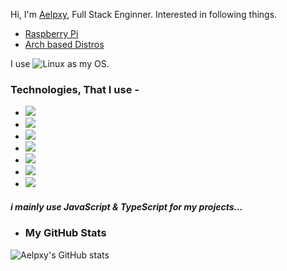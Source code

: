 Hi,
I'm
<a href="https://twitter.com/aelpxy">Aelpxy</a>, Full Stack Enginner.
Interested in following things.
<ul>
<li><a href="https://raspberrypi.org">Raspberry Pi</a></li>
<li><a href="https://archlinux.org/">Arch based Distros</a></li>
</ul>

I use ![Linux](https://img.shields.io/badge/Manjaro-black?style=for-the-badge&logo=manjaro) as my OS.

### Technologies, That I use -

- ![](https://img.shields.io/badge/React-black?style=for-the-badge&logo=react)
- ![](https://img.shields.io/badge/Vue-black?style=for-the-badge&logo=vue.js)
- ![](https://img.shields.io/badge/Svelte-black?style=for-the-badge&logo=svelte)
- ![](https://img.shields.io/badge/Express-black?style=for-the-badge&logo=express)
- ![](https://img.shields.io/badge/Fastify-black?style=for-the-badge&logo=Fastify)
- ![](https://img.shields.io/badge/MongoDB-black?style=for-the-badge&logo=MongoDB)
- ![](https://img.shields.io/badge/Heroku-black?style=for-the-badge&logo=Heroku)

##### i mainly use JavaScript & TypeScript for my projects...

- ### My GitHub Stats
![Aelpxy's GitHub stats](https://github-readme-stats.vercel.app/api?username=aelpxy&show_icons=true)
